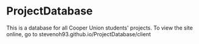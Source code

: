 ProjectDatabase
===============
This is a database for all Cooper Union students' projects.
To view the site online, go to stevenoh93.github.io/ProjectDatabase/client
